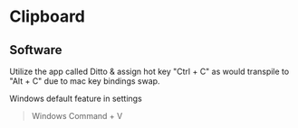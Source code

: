 # Clipboard

## Software

Utilize the app called Ditto & assign hot key "Ctrl + C" as would transpile to "Alt + C" due to mac key bindings swap.

Windows default feature in settings

> Windows Command + V

